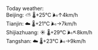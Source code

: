 Today weather:  
Beijing: ⛅️  🌡️+25°C 🌬️↑4km/h  
Tianjin: ☁️   🌡️+21°C 🌬️→7km/h  
Shijiazhuang: ☀️   🌡️+29°C 🌬️↖8km/h  
Tangshan: ☁️   🌡️+23°C 🌬️→9km/h  
